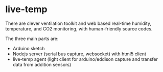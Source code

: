 # live-temp
There are clever ventilation toolkit and web based real-time humidity, temperature, and CO2 monitoring, with human-friendly source codes.

The three main parts are:
- Arduino sketch  
- Nodejs server (serial bus capture, websocket) with html5 client  
- live-temp agent (light client for arduino/eddison capture and transfer data from addition sensors)  
